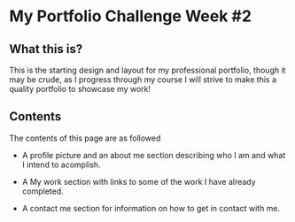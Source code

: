 # My Portfolio Challenge Week #2

## What this is?

 This is the starting design and layout for my professional portfolio, though it may be crude, as I progress through my course I will strive to make this a quality portfolio to showcase my work!

## Contents

 The contents of this page are as followed 

*  A profile picture and an about me section describing who I am and what I intend to acomplish.

*  A My work section with links to some of the work I have already completed.

*  A contact me section for information on how to get in contact with me.